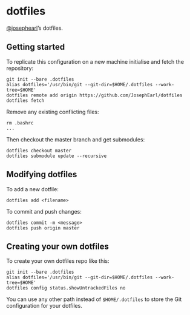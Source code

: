 # dotfiles

[@josephearl](https://twitter.com/josephearl)’s dotfiles.

## Getting started

To replicate this configuration on a new machine initialise and fetch the repository:

    git init --bare .dotfiles
    alias dotfiles='/usr/bin/git --git-dir=$HOME/.dotfiles --work-tree=$HOME'
    dotfiles remote add origin https://github.com/JosephEarl/dotfiles
    dotfiles fetch

Remove any existing conflicting files:
    
    rm .bashrc
    ...

Then checkout the master branch and get submodules:

    dotfiles checkout master
    dotfiles submodule update --recursive

## Modifying dotfiles

To add a new dotfile:

    dotfiles add <filename>

To commit and push changes:

    dotfiles commit -m <message>
    dotfiles push origin master

## Creating your own dotfiles

To create your own dotfiles repo like this:

    git init --bare .dotfiles
    alias dotfiles='/usr/bin/git --git-dir=$HOME/.dotfiles --work-tree=$HOME'
    dotfiles config status.showUntrackedFiles no

You can use any other path instead of `$HOME/.dotfiles` to store the Git configuration for your dotfiles.
